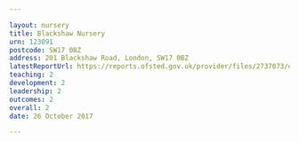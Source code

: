 ```yaml
---

layout: nursery
title: Blackshaw Nursery
urn: 123091
postcode: SW17 0BZ
address: 201 Blackshaw Road, London, SW17 0BZ
latestReportUrl: https://reports.ofsted.gov.uk/provider/files/2737073/urn/123091.pdf
teaching: 2
development: 2
leadership: 2
outcomes: 2
overall: 2
date: 26 October 2017

---
```

